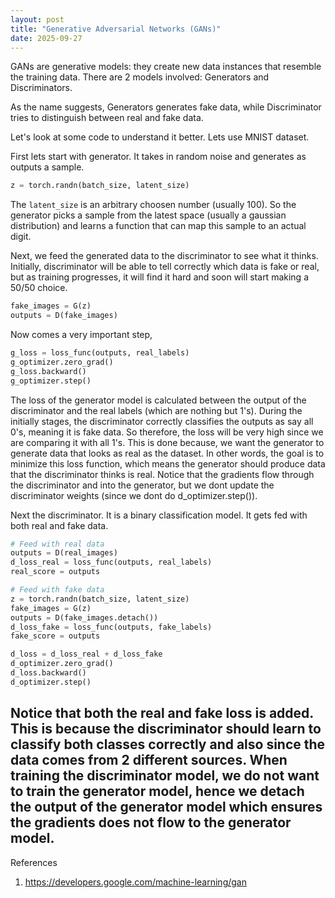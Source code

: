 ```yaml
---
layout: post
title: "Generative Adversarial Networks (GANs)"
date: 2025-09-27
---
```


GANs are generative models: they create new data instances that resemble the training data. There are 2 models involved: Generators and Discriminators.

As the name suggests, Generators generates fake data, while Discriminator tries to distinguish between real and fake data.

Let's look at some code to understand it better. Lets use MNIST dataset.

First lets start with generator. It takes in random noise and generates as outputs a sample.

```python
z = torch.randn(batch_size, latent_size)
```

The `latent_size` is an arbitrary choosen number (usually 100). So the generator picks a sample from the latest space (usually a gaussian distribution) and learns a function that can map this sample to an actual digit.

Next, we feed the generated data to the discriminator to see what it thinks. Initially, discriminator will be able to tell correctly which data is fake or real, but as training progresses, it will find it hard and soon will start making a 50/50 choice.

```python
fake_images = G(z)
outputs = D(fake_images)
```

Now comes a very important step,

```python
g_loss = loss_func(outputs, real_labels)
g_optimizer.zero_grad()
g_loss.backward()
g_optimizer.step()
```

The loss of the generator model is calculated between the output of the discriminator and the real labels (which are nothing but 1's). During the initially stages, the discriminator correctly classifies the outputs as say all 0's, meaning it is fake data. So therefore, the loss will be very high since we are comparing it with all 1's. This is done because, we want the generator to generate data that looks as real as the dataset. In other words, the goal is to minimize this loss function, which means the generator should produce data that the discriminator thinks is real. Notice that the gradients flow through the discriminator and into the generator, but we dont update the discriminator weights (since we dont do d_optimizer.step()).

Next the discriminator. It is a binary classification model. It gets fed with both real and fake data.

```python
# Feed with real data
outputs = D(real_images)
d_loss_real = loss_func(outputs, real_labels)
real_score = outputs

# Feed with fake data
z = torch.randn(batch_size, latent_size)
fake_images = G(z)
outputs = D(fake_images.detach())
d_loss_fake = loss_func(outputs, fake_labels)
fake_score = outputs

d_loss = d_loss_real + d_loss_fake
d_optimizer.zero_grad()
d_loss.backward()
d_optimizer.step()
```

Notice that both the real and fake loss is added. This is because the discriminator should learn to classify both classes correctly and also since the data comes from 2 different sources. When training the discriminator model, we do not want to train the generator model, hence we detach the output of the generator model which ensures the gradients does not flow to the generator model.
--- 

References

1. https://developers.google.com/machine-learning/gan